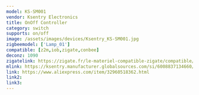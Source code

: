 ```yaml
---
model: KS-SM001
vendor: Ksentry Electronics 
title: OnOff Controller
category: switch
supports: on/off
image: /assets/images/devices/Ksentry_KS-SM001.jpg
zigbeemodel: ['Lamp_01']
compatible: [z2m,iob,zigate,conbee]
deconz: 1090
zigatelink: https://zigate.fr/le-materiel-compatible-zigate/compatible/transformateursimple/
mlink: https://ksentry.manufacturer.globalsources.com/si/6008837134660/pdtl/ZigBee-module/1170980349/zigbee-on-off-controller.htm
link: https://www.aliexpress.com/item/32960518362.html
link2: 
link3: 
---
```


